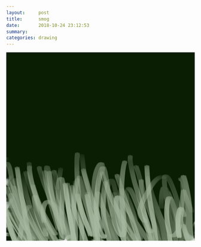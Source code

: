 ```yaml
---
layout:     post
title:      smog
date:       2018-10-24 23:12:53
summary:    
categories: drawing
---
```

![smog](/images/diary/smog.png ".")
